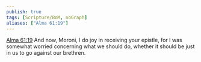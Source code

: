 ```yaml
---
publish: true
tags: [Scripture/BoM, noGraph]
aliases: ["Alma 61:19"]
---
```

[Alma 61:19](https://churchofjesuschrist.org/study/scriptures/bofm/alma/61?lang=eng&id=p19#p19) And now, Moroni, I do joy in receiving your epistle, for I was somewhat worried concerning what we should do, whether it should be just in us to go against our brethren.
